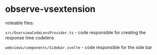 # observe-vsextension

noteable files: 

```src/OverviewCodeLensProvider.ts``` - code responsible for creating the response time codelens 

```webviews/components/Sidebar.svelte``` - code responsible for the side bar 

